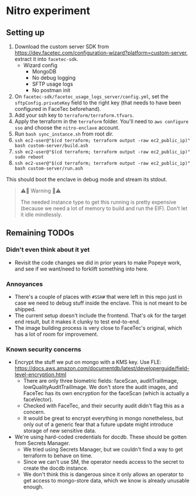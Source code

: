 # Nitro experiment

## Setting up

1. Download the custom server SDK from <https://dev.facetec.com/configuration-wizard?platform=custom-server>, extract it into `facetec-sdk`.
    - Wizard config
        - MongoDB
        - No debug logging
        - SFTP usage logs
        - No postman init
2. On `facetec-sdk/facetec_usage_logs_server/config.yml`, set the `sftpConfig.privateKey` field to the right key (that needs to have been configured in FaceTec beforehand).
2. Add your ssh key to `terraform/terraform.tfvars`.
2. Apply the terraform in the `terraform` folder. You'll need to `aws configure sso` and choose the `nitro-enclave` account.
3. Run `bash sync_instance.sh` from root dir.
4. `ssh ec2-user@"$(cd terraform; terraform output -raw ec2_public_ip)" bash custom-server/build.ash`
4. `ssh ec2-user@"$(cd terraform; terraform output -raw ec2_public_ip)" sudo reboot`
4. `ssh ec2-user@"$(cd terraform; terraform output -raw ec2_public_ip)" bash custom-server/run.ash`

This should boot the enclave in debug mode and stream its stdout.

> ⚠️💸 Warning 💸⚠️
>
> The needed instance type to get this running is pretty expensive (because we need a lot of memory to build and run the EIF). Don't let it idle mindlessly.

## Remaining TODOs

### Didn't even think about it yet
- Revisit the code changes we did in prior years to make Popeye work, and see if we want/need to forklift something into here.

### Annoyances
- There's a couple of places with `#SSH#` that were left in this repo just in case we need to debug stuff inside the enclave. This is not meant to be shipped.
- The current setup doesn't include the frontend. That's ok for the target end result, but it makes it clunky to test end-to-end.
- The image building process is very close to FaceTec's original, which has a lot of room for improvement.

### Known security concerns
- Encrypt the stuff we put on mongo with a KMS key. Use FLE: https://docs.aws.amazon.com/documentdb/latest/developerguide/field-level-encryption.html
  - There are only three biometric fields: faceScan, auditTrailImage, lowQualityAuditTrailImage. We don't store the audit images, and FaceTec has its own encryption for the faceScan (which is actually a faceVector).
  - Checked with FaceTec, and their security audit didn't flag this as a concern.
  - It would be great to encrypt everything in mongo nonetheless, but only out of a generic fear that a future update might introduce storage of new sensitive data.
- We're using hard-coded credentials for docdb. These should be gotten from Secrets Manager.
  - We tried using Secrets Manager, but we couldn't find a way to get terraform to behave on time.
  - Since we can't use SM, the operator needs access to the secret to create the docdb instance.
  - We don't think this is dangerous since it only allows an operator to get access to mongo-store data, which we know is already unusable enough.

